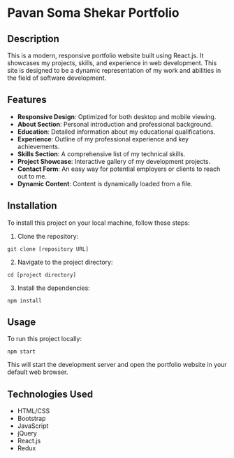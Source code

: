 # Pavan Soma Shekar Portfolio

## Description

This is a modern, responsive portfolio website built using React.js. It showcases my projects, skills, and experience in web development. This site is designed to be a dynamic representation of my work and abilities in the field of software development.

## Features

- **Responsive Design**: Optimized for both desktop and mobile viewing.
- **About Section**: Personal introduction and professional background.
- **Education**: Detailed information about my educational qualifications.
- **Experience**: Outline of my professional experience and key achievements.
- **Skills Section**: A comprehensive list of my technical skills.
- **Project Showcase**: Interactive gallery of my development projects.
- **Contact Form**: An easy way for potential employers or clients to reach out to me.
- **Dynamic Content**: Content is dynamically loaded from a file.

## Installation

To install this project on your local machine, follow these steps:

1. Clone the repository:

`git clone [repository URL]`

2. Navigate to the project directory:

`cd [project directory]`

3. Install the dependencies:

`npm install`

## Usage

To run this project locally:

`npm start`


This will start the development server and open the portfolio website in your default web browser.

## Technologies Used

- HTML/CSS
- Bootstrap
- JavaScript
- jQuery
- React.js
- Redux
